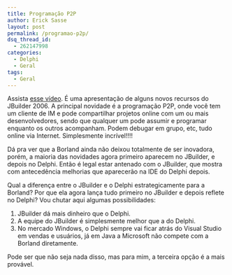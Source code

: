 ```yaml
---
title: Programação P2P
author: Erick Sasse
layout: post
permalink: /programao-p2p/
dsq_thread_id:
  - 262147998
categories:
  - Delphi
  - Geral
tags:
  - Geral
---
```

Assista [esse v&iacute;deo][1]. &Eacute; uma apresenta&ccedil;&atilde;o de alguns novos recursos do JBuilder 2006. A principal novidade &eacute; a programa&ccedil;&atilde;o P2P, onde voc&ecirc; tem um cliente de IM e pode compartilhar projetos online com um ou mais desenvolvedores, sendo que qualquer um pode assumir e programar enquanto os outros acompanham. Podem debugar em grupo, etc, tudo online via Internet. Simplesmente incr&iacute;vel!!!! 

D&aacute; pra ver que a Borland ainda n&atilde;o deixou totalmente de ser inovadora, por&eacute;m, a maioria das novidades agora primeiro aparecem no JBuilder, e depois no Delphi. Ent&atilde;o &eacute; legal estar antenado com o JBuilder, que mostra com anteced&ecirc;ncia melhorias que aparecer&atilde;o na IDE do Delphi depois.

Qual a diferen&ccedil;a entre o JBuilder e o Delphi estrategicamente para a Borland? Por que ela agora lan&ccedil;a tudo primeiro no JBuilder e depois reflete no Delphi? Vou chutar aqui algumas possibilidades:

  1. JBuilder d&aacute; mais dinheiro que o Delphi.
  2. A equipe do JBuilder &eacute; simplesmente melhor que a do Delphi.
  3. No mercado Windows, o Delphi sempre vai ficar atr&aacute;s do Visual Studio em vendas e usu&aacute;rios, j&aacute; em Java a Microsoft n&atilde;o compete com a Borland diretamente.

Pode ser que n&atilde;o seja nada disso, mas para mim, a terceira op&ccedil;&atilde;o &eacute; a mais prov&aacute;vel.

 [1]: http://bdntv.borland.com/jbuilder/2006/jb2006_p2p.html